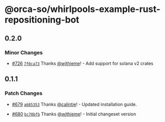# @orca-so/whirlpools-example-rust-repositioning-bot

## 0.2.0

### Minor Changes

- [#726](https://github.com/orca-so/whirlpools/pull/726) [`7f0ca73`](https://github.com/orca-so/whirlpools/commit/7f0ca73f49ce8354bb9156bba326cd5d9e93d665) Thanks [@wjthieme](https://github.com/wjthieme)! - Add support for solana v2 crates

## 0.1.1

### Patch Changes

- [#679](https://github.com/orca-so/whirlpools/pull/679) [`a685353`](https://github.com/orca-so/whirlpools/commit/a68535343396e425e05d65fa9e319dc34b4ace0e) Thanks [@calintje](https://github.com/calintje)! - Updated installation guide.

- [#680](https://github.com/orca-so/whirlpools/pull/680) [`bc70bfb`](https://github.com/orca-so/whirlpools/commit/bc70bfb40068bb13282a92a7b36f501429470b27) Thanks [@wjthieme](https://github.com/wjthieme)! - Initial changeset version
